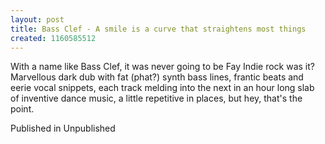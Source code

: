 ```yaml
---
layout: post
title: Bass Clef - A smile is a curve that straightens most things
created: 1160585512
---
```

With a name like Bass Clef, it was never going to be Fay Indie rock was it? Marvellous dark dub with fat (phat?) synth bass lines, frantic beats and eerie vocal snippets, each track melding into the next in an hour long slab of inventive dance music, a little repetitive in places, but hey, that's the point.
<p>Published in Unpublished</p>
